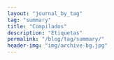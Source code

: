 ```yaml
---
layout: "journal_by_tag"
tag: "summary"
title: "Compilados"
description: "Etiquetas"
permalink: "/blog/tag/summary/"
header-img: "img/archive-bg.jpg"
---
```

